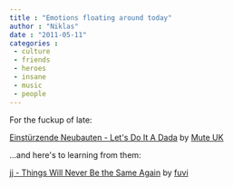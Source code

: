 ```yaml
---
title : "Emotions floating around today"
author : "Niklas"
date : "2011-05-11"
categories : 
 - culture
 - friends
 - heroes
 - insane
 - music
 - people
---
```


For the fuckup of late:

  [Einstürzende Neubauten - Let's Do It A Dada](http://soundcloud.com/muterecords/10-let-s-do-it-a-dada) by [Mute UK](http://soundcloud.com/muterecords)

...and here's to learning from them:

  [jj - Things Will Never Be the Same Again](http://soundcloud.com/fuvi/jj-things-will-never-be-the-same-again) by [fuvi](http://soundcloud.com/fuvi)
